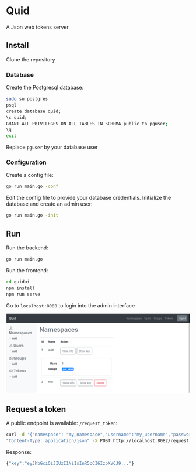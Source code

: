 # Quid

A Json web tokens server

## Install

Clone the repository

### Database

Create the Postgresql database:

   ```bash
   sudo su postgres
   psql
   create database quid;
   \c quid;
   GRANT ALL PRIVILEGES ON ALL TABLES IN SCHEMA public to pguser;
   \q
   exit
   ```

Replace `pguser` by your database user

### Configuration

Create a config file:

   ```bash
   go run main.go -conf
   ```

Edit the config file to provide your database credentials. Initialize the database and create an admin user:

   ```bash
   go run main.go -init
   ```

## Run

Run the backend:

   ```bash
   go run main.go
   ```

Run the frontend:

   ```bash
   cd quidui
   npm install
   npm run serve
   ```

Go to `localhost:8080` to login into the admin interface

![Screenshot](doc/img/screenshot.png)

## Request a token

A public endpoint is available: `/request_token`:

   ```bash
   curl -d '{"namespace": "my_namespace","username":"my_username","password":"my_password"}' -H \
   "Content-Type: application/json" -X POST http://localhost:8082/request_token
   ```

Response:

   ```bash
   {"key":"eyJhbGciOiJIUzI1NiIsInR5cCI6IzpXVCJ9..."}
   ```
